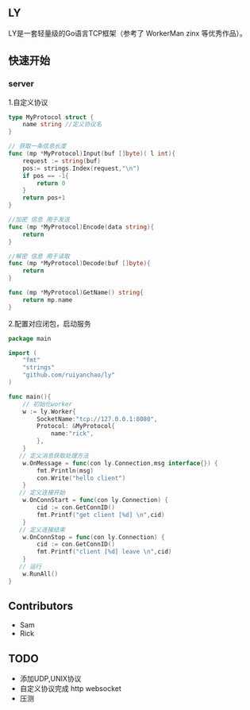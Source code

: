 ## LY
LY是一套轻量级的Go语言TCP框架（参考了 WorkerMan zinx 等优秀作品）。

## 快速开始
### server
1.自定义协议
```go
type MyProtocol struct {
	name string //定义协议名
}

// 获取一条信息长度
func (mp *MyProtocol)Input(buf []byte)( l int){
	request := string(buf)
	pos:= strings.Index(request,"\n")
	if pos == -1{
		return 0
	}
	return pos+1
}

//加密 信息 用于发送
func (mp *MyProtocol)Encode(data string){
	return
}

//解密 信息 用于读取
func (mp *MyProtocol)Decode(buf []byte){
	return
}

func (mp *MyProtocol)GetName() string{
	return mp.name
}
```
2.配置对应闭包，启动服务
```go
package main 

import (
	"fmt"
	"strings"
	"github.com/ruiyanchao/ly"
)

func main(){
    // 初始化worker
	w := ly.Worker{
		SocketName:"tcp://127.0.0.1:8080",
		Protocol: &MyProtocol{
			name:"rick",
		},
	}
   // 定义消息获取处理方法
	w.OnMessage = func(con ly.Connection,msg interface{}) {
		fmt.Println(msg)
		con.Write("hello client")
	}
   // 定义连接开始
	w.OnConnStart = func(con ly.Connection) {
		cid := con.GetConnID()
		fmt.Printf("get client [%d] \n",cid)
	}
   // 定义连接结束
	w.OnConnStop = func(con ly.Connection) {
		cid := con.GetConnID()
		fmt.Printf("client [%d] leave \n",cid)
	}
   // 运行
	w.RunAll()
}
```


## Contributors
- Sam 
- Rick

## TODO
- 添加UDP,UNIX协议
- 自定义协议完成 http websocket
- 压测





